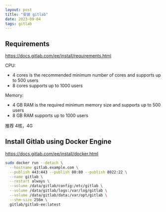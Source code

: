 ```yaml
---
layout: post
title: "安装 gitlab"
date: 2023-09-04
tags: gitlab
---
```


## Requirements

<https://docs.gitlab.com/ee/install/requirements.html>

CPU:

- 4 cores is the recommended minimum number of cores and supports up to 500 users
- 8 cores supports up to 1000 users

Memory:

- 4 GB RAM is the required minimum memory size and supports up to 500 users
- 8 GB RAM supports up to 1000 users

推荐 4核，4G

## Install Gitlab using Docker Engine

<https://docs.gitlab.com/ee/install/docker.html>

```bash
sudo docker run --detach \
  --hostname gitlab.example.com \
  --publish 443:443 --publish 80:80 --publish 8022:22 \
  --name gitlab \
  --restart always \
  --volume /data/gitlab/config:/etc/gitlab \
  --volume /data/gitlab/logs:/var/log/gitlab \
  --volume /data/gitlab/data:/var/opt/gitlab \
  --shm-size 256m \
  gitlab/gitlab-ee:latest
```
